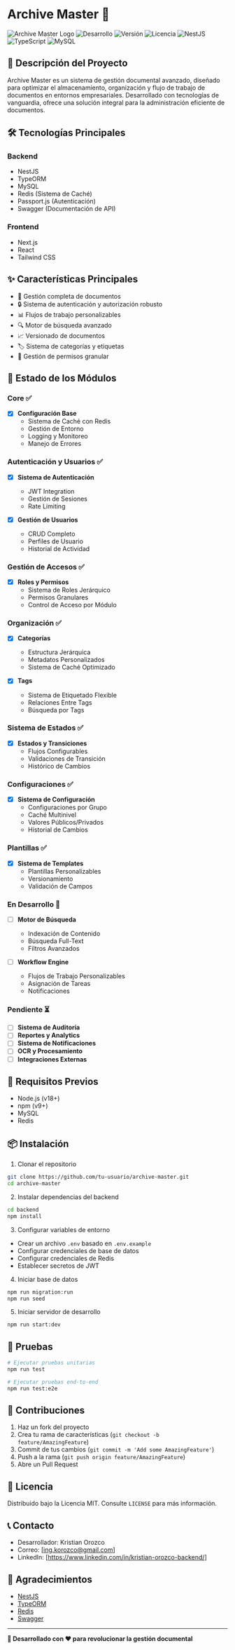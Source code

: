 # Archive Master 📁

![Archive Master Logo](https://i.ibb.co/HPRbSNM/archive-master-blanco.png)
![Desarrollo](https://img.shields.io/badge/status-en%20desarrollo-yellow) ![Versión](https://img.shields.io/badge/version-0.1.0-blue) ![Licencia](https://img.shields.io/badge/license-MIT-green) ![NestJS](https://img.shields.io/badge/NestJS-v10-E0234E?style=flat&logo=nestjs&logoColor=white) ![TypeScript](https://img.shields.io/badge/TypeScript-v5-3178C6?style=flat&logo=typescript&logoColor=white) ![MySQL](https://img.shields.io/badge/MySQL-v8-4479A1?style=flat&logo=mysql&logoColor=white)

## 🚀 Descripción del Proyecto

Archive Master es un sistema de gestión documental avanzado, diseñado para optimizar el almacenamiento, organización y flujo de trabajo de documentos en entornos empresariales. Desarrollado con tecnologías de vanguardia, ofrece una solución integral para la administración eficiente de documentos.

## 🛠️ Tecnologías Principales

### Backend

- NestJS
- TypeORM
- MySQL
- Redis (Sistema de Caché)
- Passport.js (Autenticación)
- Swagger (Documentación de API)

### Frontend

- Next.js
- React
- Tailwind CSS

## ✨ Características Principales

- 📄 Gestión completa de documentos
- 🔒 Sistema de autenticación y autorización robusto
- 📊 Flujos de trabajo personalizables
- 🔍 Motor de búsqueda avanzado
- 📈 Versionado de documentos
- 🏷️ Sistema de categorías y etiquetas
- 📝 Gestión de permisos granular

## 🚧 Estado de los Módulos

### Core ✅

- [x] **Configuración Base**
  - Sistema de Caché con Redis
  - Gestión de Entorno
  - Logging y Monitoreo
  - Manejo de Errores

### Autenticación y Usuarios ✅

- [x] **Sistema de Autenticación**
  - JWT Integration
  - Gestión de Sesiones
  - Rate Limiting

- [x] **Gestión de Usuarios**
  - CRUD Completo
  - Perfiles de Usuario
  - Historial de Actividad

### Gestión de Accesos ✅

- [x] **Roles y Permisos**
  - Sistema de Roles Jerárquico
  - Permisos Granulares
  - Control de Acceso por Módulo

### Organización ✅

- [x] **Categorías**
  - Estructura Jerárquica
  - Metadatos Personalizados
  - Sistema de Caché Optimizado

- [x] **Tags**
  - Sistema de Etiquetado Flexible
  - Relaciones Entre Tags
  - Búsqueda por Tags

### Sistema de Estados ✅

- [x] **Estados y Transiciones**
  - Flujos Configurables
  - Validaciones de Transición
  - Histórico de Cambios

### Configuraciones ✅

- [x] **Sistema de Configuración**
  - Configuraciones por Grupo
  - Caché Multinivel
  - Valores Públicos/Privados
  - Historial de Cambios

### Plantillas ✅

- [x] **Sistema de Templates**
  - Plantillas Personalizables
  - Versionamiento
  - Validación de Campos

### En Desarrollo 🚧

- [ ] **Motor de Búsqueda**
  - Indexación de Contenido
  - Búsqueda Full-Text
  - Filtros Avanzados

- [ ] **Workflow Engine**
  - Flujos de Trabajo Personalizables
  - Asignación de Tareas
  - Notificaciones

### Pendiente ⏳

- [ ] **Sistema de Auditoría**
- [ ] **Reportes y Analytics**
- [ ] **Sistema de Notificaciones**
- [ ] **OCR y Procesamiento**
- [ ] **Integraciones Externas**

## 🔧 Requisitos Previos

- Node.js (v18+)
- npm (v9+)
- MySQL
- Redis

## 📦 Instalación

1. Clonar el repositorio

```bash
git clone https://github.com/tu-usuario/archive-master.git
cd archive-master
```

2. Instalar dependencias del backend

```bash
cd backend
npm install
```

3. Configurar variables de entorno

- Crear un archivo `.env` basado en `.env.example`
- Configurar credenciales de base de datos
- Configurar credenciales de Redis
- Establecer secretos de JWT

4. Iniciar base de datos

```bash
npm run migration:run
npm run seed
```

5. Iniciar servidor de desarrollo

```bash
npm run start:dev
```

## 🧪 Pruebas

```bash
# Ejecutar pruebas unitarias
npm run test

# Ejecutar pruebas end-to-end
npm run test:e2e
```

## 🤝 Contribuciones

1. Haz un fork del proyecto
2. Crea tu rama de características (`git checkout -b feature/AmazingFeature`)
3. Commit de tus cambios (`git commit -m 'Add some AmazingFeature'`)
4. Push a la rama (`git push origin feature/AmazingFeature`)
5. Abre un Pull Request

## 📄 Licencia

Distribuido bajo la Licencia MIT. Consulte `LICENSE` para más información.

## 📞 Contacto

- Desarrollador: Kristian Orozco
- Correo: [ing.korozco@gmail.com]
- LinkedIn: [https://www.linkedin.com/in/kristian-orozco-backend/]

## 🌟 Agradecimientos

- [NestJS](https://nestjs.com/)
- [TypeORM](https://typeorm.io/)
- [Redis](https://redis.io/)
- [Swagger](https://swagger.io/)

---

**🚀 Desarrollado con ❤️ para revolucionar la gestión documental**
